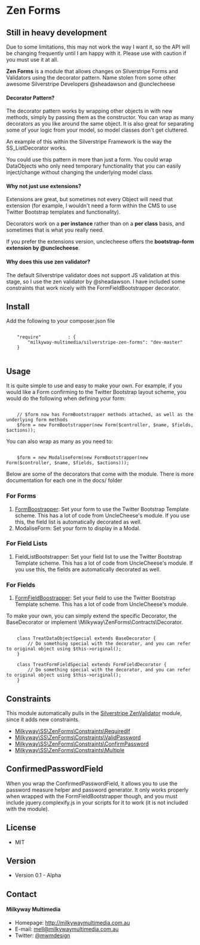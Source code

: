 Zen Forms
=========

## Still in heavy development
Due to some limitations, this may not work the way I want it, so the API will be changing frequently until I am happy with it. Please use with caution if you must use it at all.

**Zen Forms** is a module that allows changes on Silverstripe Forms and Validators using the decorator pattern. Name stolen from some other awesome Silverstripe Developers @sheadawson and @unclecheese

#### Decorator Pattern?
The decorator pattern works by wrapping other objects in with new methods, simply by passing them as the constructor. You can wrap as many decorators as you like around the same object. It is also great for separating some of your logic from your model, so model classes don't get cluttered.

An example of this within the Silverstripe Framework is the way the SS_ListDecorator works.

You could use this pattern in more than just a form. You could wrap DataObjects who only need temporary functionality that you can easily inject/change without changing the underlying model class.

#### Why not just use extensions?
Extensions are great, but sometimes not every Object will need that extension (for example, I wouldn't need a form within the CMS to use Twitter Bootstrap templates and functionality).

Decorators work on a **per instance** rather than on a **per class** basis, and sometimes that is what you really need.

If you prefer the extensions version, unclecheese offers the **bootstrap-form extension by @unclecheese**.

#### Why does this use zen validator?
The default Silverstripe validator does not support JS validation at this stage, so I use the zen validator by @sheadawson. I have included some constraints that work nicely with the FormFieldBootstrapper decorator.

## Install
Add the following to your composer.json file
```

    "require"          : {
		"milkyway-multimedia/silverstripe-zen-forms": "dev-master"
	}
	
```

## Usage
It is quite simple to use and easy to make your own. For example, if you would like a Form confirming to the Twitter Bootstrap layout scheme, you would do the following when defining your form:

```

    // $form now has FormBootstrapper methods attached, as well as the underlying form methods
    $form = new FormBootstrapper(new Form($controller, $name, $fields, $actions));

```

You can also wrap as many as you need to:

```

    $form = new ModaliseForm(new FormBootstrapper(new Form($controller, $name, $fields, $actions)));

```

Below are some of the decorators that come with the module. There is more documentation for each one in the docs/ folder

### For Forms
1. [FormBoostrapper](docs/en/FormBoostrapper.md): Set your form to use the Twitter Bootstrap Template scheme. This has a lot of code from UncleCheese's module. If you use this, the field list is automatically decorated as well.
2. ModaliseForm: Set your form to display in a Modal.

### For Field Lists
1. FieldListBootstrapper: Set your field list to use the Twitter Bootstrap Template scheme. This has a lot of code from UncleCheese's module. If you use this, the fields are automatically decorated as well.

### For Fields
1. [FormFieldBoostrapper](docs/en/FormFieldBoostrapper.md): Set your field to use the Twitter Bootstrap Template scheme. This has a lot of code from UncleCheese's module.

To make your own, you can simply extend the specific Decorator, the BaseDecorator or implement \Milkyway\ZenForms\Contracts\Decorator.

```

    class TreatDataObjectSpecial extends BaseDecorator {
        // Do something special with the decorator, and you can refer to original object using $this->original();
    }

    class TreatFormFieldSpecial extends FormFieldDecorator {
        // Do something special with the decorator, and you can refer to original object using $this->original();
    }

```

## Constraints
This module automatically pulls in the [Silverstripe ZenValidator](https://github.com/sheadawson/silverstripe-zenvalidator) module, since it adds new constraints.

* [Milkyway\SS\ZenForms\Constraints\RequiredIf](docs/en/constraints/RequiredIf.md)
* [Milkyway\SS\ZenForms\Constraints\ValidPassword](docs/en/constraints/ValidPassword.md)
* [Milkyway\SS\ZenForms\Constraints\ConfirmPassword](docs/en/constraints/ConfirmPassword.md)
* [Milkyway\SS\ZenForms\Constraints\Multiple](docs/en/constraints/Multiple.md)

## ConfirmedPasswordField
When you wrap the ConfirmedPasswordField, it allows you to use the password measure helper and password generator. It only works properly when wrapped with the FormFieldBootstrapper though, and you must include jquery.complexify.js in your scripts for it to work (it is not included with the module).

## License 
* MIT

## Version 
* Version 0.1 - Alpha

## Contact
#### Milkyway Multimedia
* Homepage: http://milkywaymultimedia.com.au
* E-mail: mell@milkywaymultimedia.com.au
* Twitter: [@mwmdesign](https://twitter.com/mwmdesign "mwmdesign on twitter")